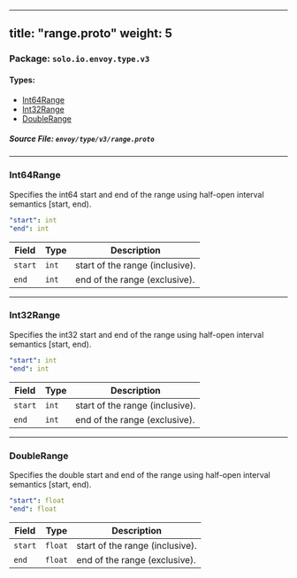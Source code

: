 
---
title: "range.proto"
weight: 5
---

<!-- Code generated by solo-kit. DO NOT EDIT. -->


### Package: `solo.io.envoy.type.v3` 
#### Types:


- [Int64Range](#int64range)
- [Int32Range](#int32range)
- [DoubleRange](#doublerange)
  



##### Source File: `envoy/type/v3/range.proto`





---
### Int64Range

 
Specifies the int64 start and end of the range using half-open interval semantics [start,
end).

```yaml
"start": int
"end": int

```

| Field | Type | Description |
| ----- | ---- | ----------- | 
| `start` | `int` | start of the range (inclusive). |
| `end` | `int` | end of the range (exclusive). |




---
### Int32Range

 
Specifies the int32 start and end of the range using half-open interval semantics [start,
end).

```yaml
"start": int
"end": int

```

| Field | Type | Description |
| ----- | ---- | ----------- | 
| `start` | `int` | start of the range (inclusive). |
| `end` | `int` | end of the range (exclusive). |




---
### DoubleRange

 
Specifies the double start and end of the range using half-open interval semantics [start,
end).

```yaml
"start": float
"end": float

```

| Field | Type | Description |
| ----- | ---- | ----------- | 
| `start` | `float` | start of the range (inclusive). |
| `end` | `float` | end of the range (exclusive). |





<!-- Start of HubSpot Embed Code -->
<script type="text/javascript" id="hs-script-loader" async defer src="//js.hs-scripts.com/5130874.js"></script>
<!-- End of HubSpot Embed Code -->
